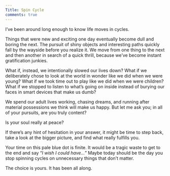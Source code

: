 ```yaml
---
Title: Spin Cycle
comments: true
---
```


I’ve been around long enough to know life moves in cycles.

Things that were new and exciting one day eventually become dull and boring the next. The pursuit of shiny objects and interesting paths quickly fall by the wayside before you realize it. We move from one thing to the next and then another in search of a quick thrill, because we’ve become instant gratification junkies.

What if, instead, we intentionally slowed our lives down? What if we deliberately chose to look at the world in wonder like we did when we were young? What if we took time out to play like we did when we were children? What if we stopped to listen to what’s going on inside instead of burying our faces in smart devices that make us dumb?

We spend our adult lives working, chasing dreams, and running after material possessions we think will make us happy. But let me ask you; in all of your pursuits, are you truly content?

Is your soul really at peace?

If there’s any hint of hesitation in your answer, it might be time to step back, take a look at the bigger picture, and find what really fulfills you.

Your time on this pale blue dot is finite. It would be a tragic waste to get to the end and say “<em>I wish I could have…</em>” Maybe today should be the day you stop spinning cycles on unnecessary things that don’t matter.

The choice is yours. It has been all along.